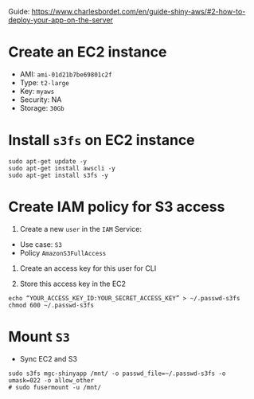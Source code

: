 Guide: https://www.charlesbordet.com/en/guide-shiny-aws/#2-how-to-deploy-your-app-on-the-server

# Create an EC2 instance

- AMI: `ami-01d21b7be69801c2f`
- Type: `t2-large`
- Key: `myaws`
- Security: NA
- Storage: `30Gb`

# Install `s3fs` on EC2 instance 

```shell
sudo apt-get update -y
sudo apt-get install awscli -y
sudo apt-get install s3fs -y
```

# Create IAM policy for S3 access

1. Create a new `user` in the `IAM` Service: 

- Use case: `S3`
- Policy `AmazonS3FullAccess`

1. Create an access key for this user for CLI

2. Store this access key in the EC2

```shell
echo “YOUR_ACCESS_KEY_ID:YOUR_SECRET_ACCESS_KEY” > ~/.passwd-s3fs
chmod 600 ~/.passwd-s3fs
```

# Mount `S3` 

- Sync EC2 and S3 

```shell
sudo s3fs mgc-shinyapp /mnt/ -o passwd_file=~/.passwd-s3fs -o umask=022 -o allow_other
# sudo fusermount -u /mnt/
```
